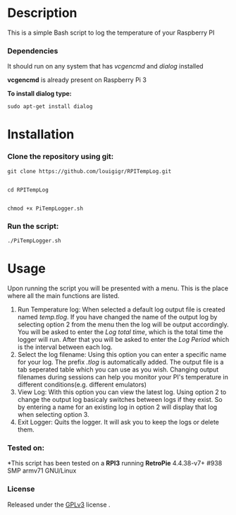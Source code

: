 # Description
This is a simple Bash script to log the temperature of your Raspberry PI
### Dependencies
It should run on any system that has *vcgencmd* and *dialog* installed

__vcgencmd__ is already present on Raspberry Pi 3

__To install dialog type:__
```
sudo apt-get install dialog
```
# Installation

### Clone the repository using git:

```
git clone https://github.com/louigigr/RPITempLog.git
```
```

cd RPITempLog
```
```

chmod +x PiTempLogger.sh
```
### Run the script:
```
./PiTempLogger.sh
```
# Usage
Upon running the script you will be presented with a menu. This is the place where all the main functions are listed.

1. Run Temperature log: When selected a default log output file is created named *temp.tlog*. If you have changed the name of the output log by selecting option 2 from the menu then the log will be output accordingly. You will be asked to enter the *Log total time*, which is the total time the logger will run. After that you will be asked to enter the *Log Period* which is the interval between each log.
2. Select the log filename: Using this option you can enter a specific name for your log. The prefix *.tlog* is automatically added. The output file is a tab seperated table which you can use as you wish. Changing output filenames during sessions can help you monitor your PI's temperature in different conditions(e.g. different emulators)
3. View Log: With this option you can view the latest log. Using option 2 to change the output log basicaly switches between logs if they exist. So by entering a name for an existing log in option 2 will display that log when selecting option 3.
4. Exit Logger: Quits the logger. It will ask you to keep the logs or delete them.

### Tested on:
*This script has been tested on a __RPI3__ running __RetroPie__ 4.4.38-v7+ #938 SMP armv71 GNU/Linux
### License
Released under the [GPLv3](https://raw.githubusercontent.com/louigigr/RPITempLog/master/LICENSE) license .
